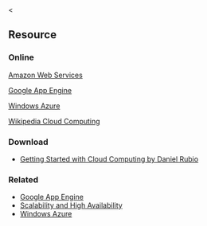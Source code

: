 &lt;

Resource
--------

### Online

[Amazon Web Services](http://aws.amazon.com/)

[Google App Engine](http://appengine.google.com/)

[Windows Azure](http://www.microsoft.com/windowsazure/)

[Wikipedia Cloud Computing](http://en.wikipedia.org/wiki/Cloud_Computing)

### Download

-   [Getting Started with Cloud Computing by Daniel Rubio](http://refcardz.dzone.com/refcardz/getting-started-cloud)

### Related

-   [Google App Engine](google-app-engine.html "Google App Engine Cheat Sheet")
-   [Scalability and High Availability](scalability.html "Scalability and High Availability Cheat Sheet")
-   [Windows Azure](azure.html "Windows Azure Cheat Sheet")
